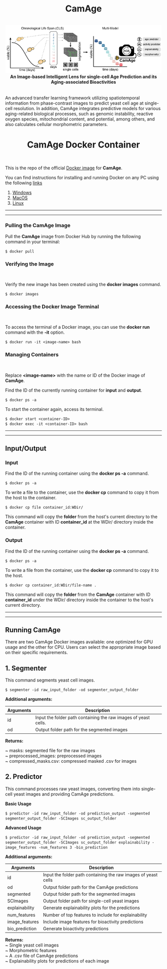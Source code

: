 <div align="center"> <h1>CamAge </h1> </div>
 <br>
<div align="center">
<img src="Data/Images/CamAge.png"></div>

<div align="center"><b>An Image-based Intelligent Lens for single-cell Age Prediction and its Aging-associated Bioactivities</b></div><br><br>
An advanced transfer learning framework utilizing spatiotemporal information from phase-contrast images to predict yeast cell age at single-cell resolution. In addition, CamAge integrates predictive models for various aging-related biological processes, such as genomic instability, reactive oxygen species, mitochondrial content, and potential, among others, and also calculates cellular morphometric parameters.


<div align="center"> <h1>CamAge Docker Container </h1> </div>
<br>

This is the repo of the official [Docker image]() for **CamAge**.


You can find instructions for installing and running Docker on any PC using the following [links](https://docs.docker.com/engine/install/) 
1. [Windows](https://docs.docker.com/desktop/install/windows-install/)
2. [MacOS](https://docs.docker.com/desktop/install/mac-install/)
3. [Linux](https://docs.docker.com/desktop/install/linux-install/)
---

---

<h3>Pulling the CamAge Image</h3>

Pull the **CamAge** image from Docker Hub by running the following command in your terminal:

```
$ docker pull 
```
<h3>Verifying the Image</h3><br>

Verify the new image has been created using the **docker images** command.
```
$ docker images
```
<h3>Accessing the Docker Image Terminal</h3><br>

To access the terminal of a Docker image, you can use the **docker run** command with the **-it** option.
```
$ docker run -it <image-name> bash
```

<h3>Managing Containers</h3><br>

Replace **<image-name\>** with the name or ID of the Docker image of **CamAge**.

Find the ID of the currently running container for **input** and **output**.
```
$ docker ps -a
```
To start the container again, access its terminal. 
```
$ docker start <container-ID>
$ docker exec -it <container-ID> bash
```
---

---

## Input/Output

### Input 
Find the ID of the running container using the **docker ps -a** command.
```
$ docker ps -a
```
To write a file to the container, use the **docker cp** command to copy it from the host to the container.
```
$ docker cp file container_id:WDir/
```
This command will copy the **folder** from the host's current directory to the **CamAge** container with ID **container_id** at the WDir/ directory inside the container.

### Output
Find the ID of the running container using the **docker ps -a** command.
```
$ docker ps -a
```
To write a file from the container, use the **docker cp** command to copy it to the host.
```
$ docker cp container_id:WDir/file-name .
```
This command will copy the **folder** from the **CamAge** container with ID **container_id** under the WDir/ directory inside the container to the host's current directory.

---

---

## Running CamAge
There are two CamAge Docker images available: one optimized for GPU usage and the other for CPU. Users can select the appropriate image based on their specific requirements.

## 1. Segmenter
This command segments yeast cell images.
```
$ segmenter -id raw_input_folder -od segmenter_output_folder
```
<b>Additional arguments:</b>

| Arguments | Description |
| -------- | -------- |
| id | Input the folder path containing the raw images of yeast cells. |
| od | Output folder path for the segmented images |

<b>Returns:</b>

~ masks: segmented file for the raw images <br>
~ preprocessed_images: preprocessed images <br>
~ compressed_masks.csv: compressed masked .csv for images <br>



## 2. Predictor
This command processes raw yeast images, converting them into single-cell yeast images and providing CamAge predictions.

<b>Basic Usage</b>
```
$ predictor -id raw_input_folder -od prediction_output -segmented segmenter_output_folder -SCImages sc_output_folder
```
<b> Advanced Usage</b>
```
$ predictor -id raw_input_folder -od prediction_output -segmented segmenter_output_folder -SCImages sc_output_folder explainability -image_features -num_features 3 -bio_prediction
```
<b>Additional arguments:</b>

| Arguments | Description |
| -------- | -------- |
| id | Input the folder path containing the raw images of yeast cells|
| od | Output folder path for the CamAge predictions|
| segmented | Output folder path for the segmented images|
| SCImages | Output folder path for single-cell yeast images|
| explainability | Generate explainability plots for the predictions|
| num_features | Number of top features to include for explainability|
| image_features | Include image features for bioactivity predictions|
| bio_prediction | Generate bioactivity predictions|

<b>Returns:</b><br>
~ Single yeast cell images<br>
~ Morphometric features<br>
~ A .csv file of CamAge predictions<br>
~ Explainability plots for predictions of each image<br>


